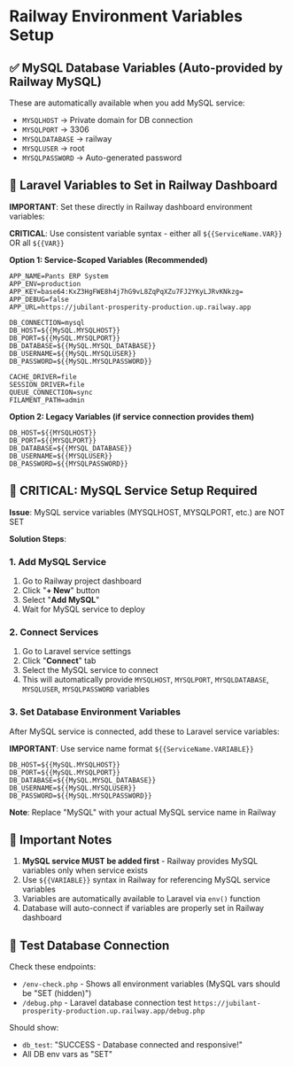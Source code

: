 # Railway Environment Variables Setup

## ✅ MySQL Database Variables (Auto-provided by Railway MySQL)
These are automatically available when you add MySQL service:
- `MYSQLHOST` → Private domain for DB connection
- `MYSQLPORT` → 3306
- `MYSQLDATABASE` → railway
- `MYSQLUSER` → root  
- `MYSQLPASSWORD` → Auto-generated password

## 🔧 Laravel Variables to Set in Railway Dashboard

**IMPORTANT**: Set these directly in Railway dashboard environment variables:

**CRITICAL**: Use consistent variable syntax - either all `${{ServiceName.VAR}}` OR all `${{VAR}}`

**Option 1: Service-Scoped Variables (Recommended)**
```
APP_NAME=Pants ERP System
APP_ENV=production
APP_KEY=base64:KxZ3HgFWE8h4j7hG9vL8ZqPqXZu7FJ2YKyLJRvKNkzg=
APP_DEBUG=false
APP_URL=https://jubilant-prosperity-production.up.railway.app

DB_CONNECTION=mysql
DB_HOST=${{MySQL.MYSQLHOST}}
DB_PORT=${{MySQL.MYSQLPORT}}
DB_DATABASE=${{MySQL.MYSQL_DATABASE}}
DB_USERNAME=${{MySQL.MYSQLUSER}}
DB_PASSWORD=${{MySQL.MYSQLPASSWORD}}

CACHE_DRIVER=file
SESSION_DRIVER=file
QUEUE_CONNECTION=sync
FILAMENT_PATH=admin
```

**Option 2: Legacy Variables (if service connection provides them)**
```
DB_HOST=${{MYSQLHOST}}
DB_PORT=${{MYSQLPORT}}
DB_DATABASE=${{MYSQL_DATABASE}}
DB_USERNAME=${{MYSQLUSER}}
DB_PASSWORD=${{MYSQLPASSWORD}}
```

## 🚨 CRITICAL: MySQL Service Setup Required

**Issue**: MySQL service variables (MYSQLHOST, MYSQLPORT, etc.) are NOT SET

**Solution Steps**:

### 1. Add MySQL Service
1. Go to Railway project dashboard
2. Click "**+ New**" button
3. Select "**Add MySQL**" 
4. Wait for MySQL service to deploy

### 2. Connect Services
1. Go to Laravel service settings
2. Click "**Connect**" tab
3. Select the MySQL service to connect
4. This will automatically provide `MYSQLHOST`, `MYSQLPORT`, `MYSQLDATABASE`, `MYSQLUSER`, `MYSQLPASSWORD` variables

### 3. Set Database Environment Variables
After MySQL service is connected, add these to Laravel service variables:

**IMPORTANT**: Use service name format `${{ServiceName.VARIABLE}}`
```
DB_HOST=${{MySQL.MYSQLHOST}}
DB_PORT=${{MySQL.MYSQLPORT}}
DB_DATABASE=${{MySQL.MYSQL_DATABASE}}
DB_USERNAME=${{MySQL.MYSQLUSER}}
DB_PASSWORD=${{MySQL.MYSQLPASSWORD}}
```

**Note**: Replace "MySQL" with your actual MySQL service name in Railway

## 📝 Important Notes

1. **MySQL service MUST be added first** - Railway provides MySQL variables only when service exists
2. Use `${{VARIABLE}}` syntax in Railway for referencing MySQL service variables
3. Variables are automatically available to Laravel via `env()` function
4. Database will auto-connect if variables are properly set in Railway dashboard

## 🧪 Test Database Connection

Check these endpoints:
- `/env-check.php` - Shows all environment variables (MySQL vars should be "SET (hidden)")
- `/debug.php` - Laravel database connection test
`https://jubilant-prosperity-production.up.railway.app/debug.php`

Should show:
- `db_test`: "SUCCESS - Database connected and responsive!"
- All DB env vars as "SET"